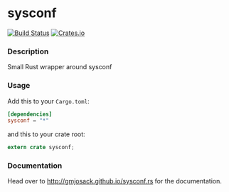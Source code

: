 # sysconf
[![Build Status](https://travis-ci.org/gmjosack/sysconf.rs.svg?branch=master)](https://travis-ci.org/gmjosack/sysconf.rs)
[![Crates.io](https://img.shields.io/crates/v/sysconf.svg)](https://crates.io/crates/sysconf)

### Description
Small Rust wrapper around sysconf

### Usage

Add this to your `Cargo.toml`:

```toml
[dependencies]
sysconf = "*"
```

and this to your crate root:

```rust
extern crate sysconf;
```

### Documentation

Head over to http://gmjosack.github.io/sysconf.rs for the documentation.
